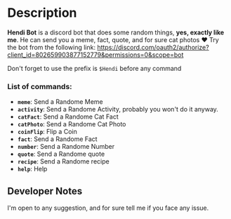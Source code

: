 # Description
**Hendi Bot** is a discord bot that does some random things, **yes, exactly like me**. 
He can send you a meme, fact, quote, and for sure cat photos ♥
Try the bot from the following link:
https://discord.com/oauth2/authorize?client_id=802659903877152779&permissions=0&scope=bot

Don't forget to use the prefix is `$Hendi` before any command
### List of commands:
 * **`meme`**: Send a Randome Meme
 * **`activity`**: Send a Randome Activity, probably you won't do it anyway.
 * **`catFact`**: Send a Randome Cat Fact
 * **`catPhoto`**: Send a Randome Cat Photo
 * **`coinFlip`**: Flip a Coin
 * **`fact`**: Send a Randome Fact
 * **`number`**: Send a Randome Number
 * **`quote`**: Send a Randome quote
 * **`recipe`**: Send a Randome recipe
 * **`help`**: Help

## Developer Notes
I'm open to any suggestion, and for sure tell me if you face any issue.
